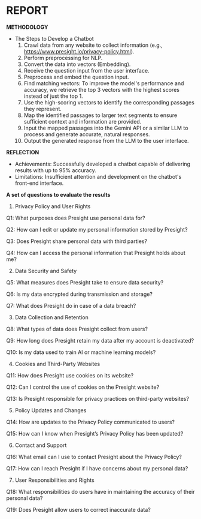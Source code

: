 # REPORT

**METHODOLOGY**
* The Steps to Develop a Chatbot
  1. Crawl data from any website to collect information (e.g., https://www.presight.io/privacy-policy.html).
  2. Perform preprocessing for NLP.
  3. Convert the data into vectors (Embedding).
  4. Receive the question input from the user interface.
  5. Preprocess and embed the question input.
  6. Find matching vectors: To improve the model's performance and accuracy, we retrieve the top 3 vectors with the highest scores instead of just the top 1.
  7. Use the high-scoring vectors to identify the corresponding passages they represent.
  8. Map the identified passages to larger text segments to ensure sufficient context and information are provided.
  9. Input the mapped passages into the Gemini API or a similar LLM to process and generate accurate, natural responses.
  10. Output the generated response from the LLM to the user interface.

**REFLECTION**
* Achievements: Successfully developed a chatbot capable of delivering results with up to 95% accuracy.
* Limitations: Insufficient attention and development on the chatbot's front-end interface.

**A set of questions to evaluate the results**
1. Privacy Policy and User Rights

 Q1: What purposes does Presight use personal data for?

 Q2: How can I edit or update my personal information stored by Presight?

 Q3: Does Presight share personal data with third parties?

 Q4: How can I access the personal information that Presight holds about me?

2. Data Security and Safety

 Q5: What measures does Presight take to ensure data security?

 Q6: Is my data encrypted during transmission and storage?

 Q7: What does Presight do in case of a data breach?

3. Data Collection and Retention

 Q8: What types of data does Presight collect from users?

 Q9: How long does Presight retain my data after my account is deactivated?

 Q10: Is my data used to train AI or machine learning models?

4. Cookies and Third-Party Websites

 Q11: How does Presight use cookies on its website?

 Q12: Can I control the use of cookies on the Presight website?

 Q13: Is Presight responsible for privacy practices on third-party websites?

5. Policy Updates and Changes

 Q14: How are updates to the Privacy Policy communicated to users?

 Q15: How can I know when Presight’s Privacy Policy has been updated?

6. Contact and Support

 Q16: What email can I use to contact Presight about the Privacy Policy?

 Q17: How can I reach Presight if I have concerns about my personal data?

7. User Responsibilities and Rights

 Q18: What responsibilities do users have in maintaining the accuracy of their personal data?

 Q19: Does Presight allow users to correct inaccurate data?

